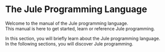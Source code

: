 # The Jule Programming Language

Welcome to the manual of the Jule programming language. \
This manual is here to get started, learn or reference Jule programming.

In this section, you will briefly learn about the Jule programming language. In the following sections, you will discover Jule programming.